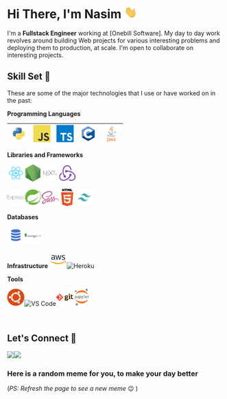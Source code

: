 
 
<h1>Hi There, I'm Nasim <img  src="https://raw.githubusercontent.com/ABSphreak/ABSphreak/master/gifs/Hi.gif" width="30px"></h1>

I'm a **Fullstack Engineer** working at [Onebill Software]. My day to day work revolves around building Web projects for various interesting problems and deploying them to production, at scale. I'm open to collaborate on interesting projects.

## Skill Set :muscle:

These are some of the major technologies that I use or have worked on in the past:

**Programming Languages**

<img title="Python" alt="Python" width="40px" src="https://raw.githubusercontent.com/github/explore/master/topics/python/python.png" />|<img alt="JS" title="JavaScript" width="40px" src="https://raw.githubusercontent.com/github/explore/master/topics/javascript/javascript.png">|<img alt="Typescript" title="Typescript" width="40px" src="https://raw.githubusercontent.com/github/explore/main/topics/typescript/typescript.png">|<img title="C" alt="C" width="40px" src="https://raw.githubusercontent.com/github/explore/master/topics/c/c.png">|<img title="Java" alt="Java" width="40px" src="https://raw.githubusercontent.com/github/explore/master/topics/java/java.png">
|--|--|--|--|--|

**Libraries and Frameworks**

<img title="React" alt="React" width="40px" src="https://raw.githubusercontent.com/github/explore/master/topics/react/react.png" /><img alt="Node.js" title="Node.js" width="40px" src="https://raw.githubusercontent.com/github/explore/master/topics/nodejs/nodejs.png"><img title="Next.js" alt="Next.js" width="40px" src="https://raw.githubusercontent.com/github/explore/master/topics/nextjs/nextjs.png"><img title="Redux" alt="Redux" width="40px" src="https://raw.githubusercontent.com/github/explore/master/topics/redux/redux.png" /><br/>

<img alt="Express.js" title="Express.js" width="40px" src="https://raw.githubusercontent.com/github/explore/master/topics/express/express.png"><img alt="Spring Boot" title="Spring Boot" width="40px" src="https://raw.githubusercontent.com/github/explore/master/topics/spring-boot/spring-boot.png"><img title="SASS" alt="SASS" width="40px" src="https://raw.githubusercontent.com/github/explore/master/topics/sass/sass.png"><img title="HTML5" alt="HTML5" width="40px" src="https://raw.githubusercontent.com/github/explore/master/topics/html/html.png"><img title="Tailwind CSS" alt="Tailwind CSS" width="40px" src="https://raw.githubusercontent.com/github/explore/master/topics/tailwind/tailwind.png">


**Databases**

<img title="SQL" alt="SQL" width="40px" src="https://raw.githubusercontent.com/github/explore/master/topics/sql/sql.png"><img title="MongoDB" alt="MongoDB" width="40px" src="https://raw.githubusercontent.com/github/explore/master/topics/mongodb/mongodb.png"> <br>


**Infrastructure**
<img title="AWS" alt="AWS" width="40px" src="https://raw.githubusercontent.com/github/explore/main/topics/aws/aws.png"><img title="Heroku" alt="Heroku" width="40px" src="https://img.icons8.com/color/48/000000/heroku.png">


**Tools**

<img title="Ubuntu" alt="Ubuntu" width="40px" src="https://raw.githubusercontent.com/github/explore/master/topics/ubuntu/ubuntu.png"><img title="VS Code" alt="VS Code" width="40px" src="https://img.icons8.com/fluent/48/000000/visual-studio-code-2019.png"><img title="git" alt="git" width="40px" src="https://raw.githubusercontent.com/github/explore/master/topics/git/git.png"><img title="Jupyter Notebook" alt="Jupyter" width="40px" src="https://raw.githubusercontent.com/github/explore/master/topics/jupyter-notebook/jupyter-notebook.png">

<br>


## Let's Connect :handshake:

<a href="https://www.linkedin.com/in/mohamednasim-m/"><img src="https://cdn2.iconfinder.com/data/icons/social-media-2285/512/1_Linkedin_unofficial_colored_svg-128.png" width="40"></a><a href="https://www.kaggle.com/techytushar/"><img src="https://www.vectorlogo.zone/logos/kaggle/kaggle-icon.svg" width="40"></a>


### Here is a random meme for you, to make your day better
(*PS: Refresh the page to see a new meme* :wink: )
